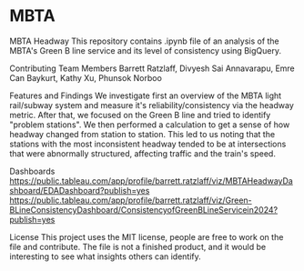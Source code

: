 # MBTA
MBTA Headway
This repository contains .ipynb file of an analysis of the MBTA's Green B line service and its level of consistency using BigQuery.

Contributing Team Members
Barrett Ratzlaff, Divyesh Sai Annavarapu, Emre Can Baykurt, Kathy Xu, Phunsok Norboo

Features and Findings
We investigate first an overview of the MBTA light rail/subway system and measure it's reliability/consistency via the headway metric. After that, we focused on the Green B line and tried to identify "problem stations". We then performed a calculation to get a sense of how headway changed from station to station. This led to us noting that the stations with the most inconsistent headway tended to be at intersections that were abnormally structured, affecting traffic and the train's speed.

Dashboards
https://public.tableau.com/app/profile/barrett.ratzlaff/viz/MBTAHeadwayDashboard/EDADashboard?publish=yes https://public.tableau.com/app/profile/barrett.ratzlaff/viz/Green-BLineConsistencyDashboard/ConsistencyofGreenBLineServicein2024?publish=yes

License
This project uses the MIT license, people are free to work on the file and contribute. The file is not a finished product, and it would be interesting to see what insights others can identify.
